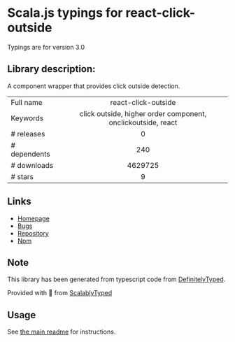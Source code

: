 
# Scala.js typings for react-click-outside

Typings are for version 3.0

## Library description:
A component wrapper that provides click outside detection.

|                    |                 |
| ------------------ | :-------------: |
| Full name          | react-click-outside |
| Keywords           | click outside, higher order component, onclickoutside, react |
| # releases         | 0 |
| # dependents       | 240 |
| # downloads        | 4629725 |
| # stars            | 9 |

## Links
- [Homepage](https://github.com/kentor/react-click-outside)
- [Bugs](https://github.com/kentor/react-click-outside/issues)
- [Repository](https://github.com/kentor/react-click-outside)
- [Npm](https://www.npmjs.com/package/react-click-outside)
    


## Note
This library has been generated from typescript code from [DefinitelyTyped](https://definitelytyped.org).

Provided with :purple_heart: from [ScalablyTyped](https://github.com/oyvindberg/ScalablyTyped)

## Usage
See [the main readme](../../readme.md) for instructions.


